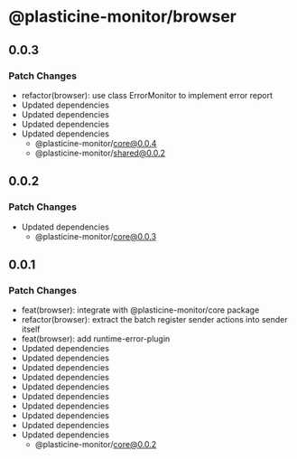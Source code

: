 # @plasticine-monitor/browser

## 0.0.3

### Patch Changes

- refactor(browser): use class ErrorMonitor to implement error report
- Updated dependencies
- Updated dependencies
- Updated dependencies
- Updated dependencies
  - @plasticine-monitor/core@0.0.4
  - @plasticine-monitor/shared@0.0.2

## 0.0.2

### Patch Changes

- Updated dependencies
  - @plasticine-monitor/core@0.0.3

## 0.0.1

### Patch Changes

- feat(browser): integrate with @plasticine-monitor/core package
- refactor(browser): extract the batch register sender actions into sender itself
- feat(browser): add runtime-error-plugin
- Updated dependencies
- Updated dependencies
- Updated dependencies
- Updated dependencies
- Updated dependencies
- Updated dependencies
- Updated dependencies
- Updated dependencies
- Updated dependencies
- Updated dependencies
  - @plasticine-monitor/core@0.0.2
